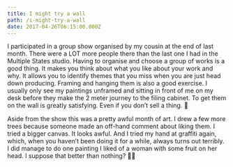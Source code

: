 ```yaml
---
title: I might try a wall
path: /i-might-try-a-wall
date: 2017-04-26T06:15:00.000Z
---
```

I participated in a group show organised by my cousin at the end of last month. There were a LOT more people there than the last one I had in the Multiple States studio. Having to organise and choose a group of works is a good thing. It makes you think about what you like about your work and why. It allows you to identify themes that you miss when you are just head down producing. Framing and hanging them is also a good exercise. I usually only see my paintings unframed and sitting in front of me on my desk before they make the 2 meter journey to the filing cabinet. To get them on the wall is greatly satisfying. Even if you don’t sell a thing. 😬

Aside from the show this was a pretty awful month of art. I drew a few more trees because someone made an off-hand comment about liking them. I tried a bigger canvas. It looks awful. And I tried my hand at graffiti again, which, when you haven’t been doing it for a while, always turns out terribly. I did manage to do one painting I liked of a woman with some fruit on her head. I suppose that better than nothing? 💃🍇
